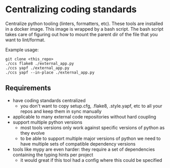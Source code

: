 # Centralizing coding standards

Centralize python tooling (linters, formatters, etc).
These tools are installed in a docker image.
This image is wrapped by a bash script.
The bash script takes care of figuring out how to mount the parent dir of the file that you want to lint/format.

Example usage:

```
git clone <this_repo>
./ccs flake8 ./external_app.py
./ccs yapf ./external_app.py
./ccs yapf --in-place ./external_app.py
```

## Requirements

- have coding standards centralized
  - you don't want to copy setup.cfg, .flake8, .style.yapf, etc to all your repos and keep them in sync manually
- applicable to many external code repositories without hard coupling
- support multiple python versions
  - most tools versions only work against specific versions of python as they evolve
  - to be able to support multiple major versions of python we need to have multiple sets of compatible dependency versions
- tools like mypy are even harder: they require a set of dependencies containing the typing hints per project
  - it would great if this tool had a config where this could be specified
